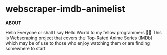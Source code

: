 # webscraper-imdb-animelist

**ABOUT**

Hello Everyone or shall I say  Hello World to my fellow programmers  :technologist:
This is Webscraping project that covers the Top-Rated Anime Series (IMDb) which may be of use to those who enjoy watching them or are finding somewhere to start 
